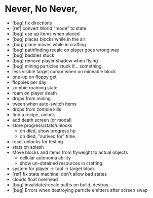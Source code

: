 # Never, No Never,

* [bug] fix directions
* [ref] convert World "mode" to state
* [bug] use up items when placed
* [bug] places blocks while in the air
* [bug] plane moves while in crafting
* [bug] pathfinding recalc on player goes wrong way
* [bug] baddies stuck
* [bug] remove player shadow when flying
* [bug] mining particles stuck if... something.
* less visible target cursor when on mineable block
* one-up on floppy get
* floppies per day
* zombie roaming state
* roam on player death
* drops from mining
* tween when auto-switch items
* drops from zombie kills
* find a recipe, unlock
* add death screen (or modal)
* store progress/stats/unlocks
  * on died, show progress hp
  * on died, "surived for" time.
* reset unlocks for testing
* stats on splash
* Move blocks and items from flyweight to actual objects
  * cellular autonoma ability
  * show un-obtained resources in crafting.
* system for player -> tool -> target block
* [ref] fix state machine: don't allow bad states
* clouds float overhead
* [bug] invalidate/recalc paths on build, destroy.
* [bug] Errors when destroying particle emitters after screen swap
